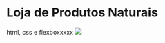 # Loja de Produtos Naturais

html, css e flexboxxxxx
<img src="https://github.com/dieegobs/loja-de-produtos-naturais/blob/main/images/Site.png?raw=true"/>

